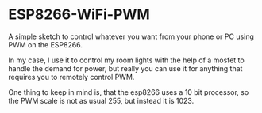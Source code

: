 # ESP8266-WiFi-PWM
A simple sketch to control whatever you want from your phone or PC using PWM on the ESP8266.

In my case, I use it to control my room lights with the help of a mosfet to handle the demand for power, but really you can use it for anything that requires you to remotely control PWM.

One thing to keep in mind is, that the esp8266 uses a 10 bit processor, so the PWM scale is not as usual 255, but instead it is 1023.
